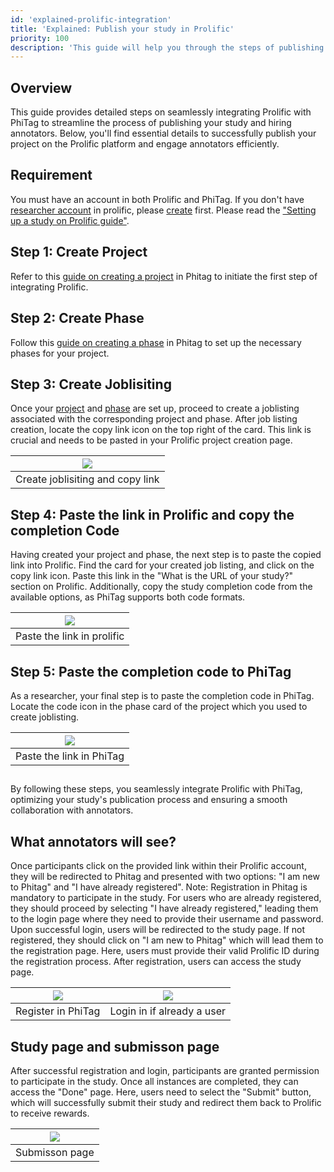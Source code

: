 ```yaml
---
id: 'explained-prolific-integration'
title: 'Explained: Publish your study in Prolific'
priority: 100
description: 'This guide will help you through the steps of publishing your study in Prolific from Phitag.'
---
```


## Overview

This guide provides detailed steps on seamlessly integrating Prolific with PhiTag to streamline the process of publishing your study and hiring annotators. Below, you'll find essential details to successfully publish your project on the Prolific platform and engage annotators efficiently.

## Requirement 
You must have an account in both Prolific and PhiTag. If you don't have [researcher account](https://app.prolific.com/register/researcher/email) in prolific, please  [create](https://app.prolific.com/register/researcher/email) first. Please read the ["Setting up a study on Prolific guide"](https://researcher-help.prolific.com/hc/en-gb/articles/360009220953-Setting-up-a-study-on-Prolific-step-by-step-guide?_gl=1*1tt5vbb*_gcl_au*MTg4NTM2NzUzNS4xNjk2MTQ4ODM0).
## Step 1: Create Project

Refer to this [guide on creating a project](/guide/explained-project) in Phitag to initiate the first step of integrating Prolific.


## Step 2: Create Phase

Follow this [guide on creating a phase](/guide/explained-phase) in Phitag to set up the necessary phases for your project.


## Step 3: Create Joblisiting
Once your [project](/guide/explained-project) and [phase](/guide/explained-phase) are set up, proceed to create a joblisting associated with the corresponding project and phase. After job listing creation, locate the copy link icon on the top right of the card. This link is crucial and needs to be pasted in your Prolific project creation page.

| ![](/gif/guide/create-joblisting.gif) | 
| :-----------------------------------: | 
|    Create joblisiting and copy link   |  

## Step 4: Paste the link in Prolific and copy the completion Code

Having created your project and phase, the next step is to paste the copied link into Prolific. Find the card for your created job listing, and click on the copy link icon. Paste this link in the "What is the URL of your study?" section on Prolific. Additionally, copy the study completion code from the available options, as PhiTag supports both code formats.

| ![](/gif/guide/paste-in-prolific.gif) | 
| :-----------------------------------: | 
|    Paste the link in prolific         |  

## Step 5: Paste the completion code to PhiTag

As a researcher, your final step is to paste the completion code in PhiTag. Locate the code icon in the phase card of the project which you used to create joblisting.

| ![](/gif/guide/completion-code.gif)   | 
| :-----------------------------------: | 
|    Paste the link in PhiTag         |  

## 
By following these steps, you seamlessly integrate Prolific with PhiTag, optimizing your study's publication process and ensuring a smooth collaboration with annotators.

## What annotators will see?
Once participants click on the provided link within their Prolific account, they will be redirected to Phitag and presented with two options: "I am new to Phitag" and "I have already registered". Note: Registration in Phitag is mandatory to participate in the study. For users who are already registered, they should proceed by selecting "I have already registered," leading them to the login page where they need to provide their username and password. Upon successful login, users will be redirected to the study page. If not registered, they should click on "I am new to Phitag" which will lead them to the registration page. Here, users must provide their valid Prolific ID during the registration process. After registration, users can access the study page.


| ![](/gif/guide/register-to-phitag.gif)|  ![](/gif/guide/login-into-phitag.gif) | 
| :-----------------------------------: |  :-----------------------------------: | 
|        Register in PhiTag             |        Login in if already a user      |               | 


## Study page and submisson page
After successful registration and login, participants are granted permission to participate in the study. Once all instances are completed, they can access the "Done" page. Here, users need to select the "Submit" button, which will successfully submit their study and redirect them back to Prolific to receive rewards.


|  ![](/gif/guide/study-done.gif)        | 
| :-----------------------------------:  | 
|        Submisson page             |  





